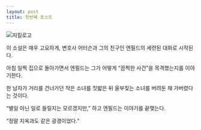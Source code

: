 ```yaml
---
layout: post
title: 첫번째 포스트
---
```


![지킬로고](./images/jekyll-logo.png)

이 소설은 매우 고요하게, 변호사 어터슨과 그의 친구인 엔필드의 세련된 대화로 시작된다. 

아침 일찍 집으로 돌아가면서 엔필드는 그가 어떻게 “끔찍한 사건”을 목격했는지를 이야기한다. 

한 남자가 거리를 건너가던 작은 소녀를 짓밟은 뒤 울부짖는 소녀를 버려둔 채 가버렸다는 것이다. 

“별일 아닌 일로 들릴지는 모르겠지만,” 하고 엔필드는 이야기를 끝맺는다. 

“정말 지옥과도 같은 광경이었다.”
